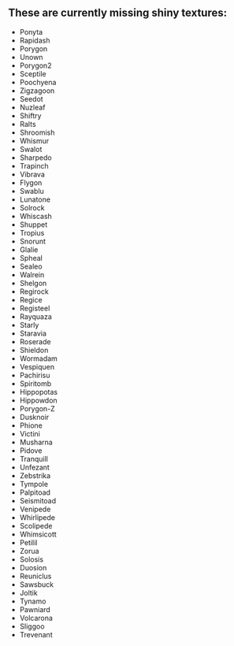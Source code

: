 ## These are currently missing shiny textures:

-	Ponyta
-	Rapidash
-	Porygon
-	Unown
-	Porygon2
-	Sceptile
-	Poochyena
-	Zigzagoon
-	Seedot
-	Nuzleaf
-	Shiftry
-	Ralts
-	Shroomish
-	Whismur
-	Swalot
-	Sharpedo
-	Trapinch
-	Vibrava
-	Flygon
-	Swablu
-	Lunatone
-	Solrock
-	Whiscash
-	Shuppet
-	Tropius
-	Snorunt
-	Glalie
-	Spheal
-	Sealeo
-	Walrein
-	Shelgon
-	Regirock
-	Regice
-	Registeel
-	Rayquaza
-	Starly
-	Staravia
-	Roserade
-	Shieldon
-	Wormadam
-	Vespiquen
-	Pachirisu
-	Spiritomb
-	Hippopotas
-	Hippowdon
-	Porygon-Z
-	Dusknoir
-	Phione
-	Victini
-	Musharna
-	Pidove
-	Tranquill
-	Unfezant
-	Zebstrika
-	Tympole
-	Palpitoad
-	Seismitoad
-	Venipede
-	Whirlipede
-	Scolipede
-	Whimsicott
-	Petilil
-	Zorua
-	Solosis
-	Duosion
-	Reuniclus
-	Sawsbuck
-	Joltik
-	Tynamo
-	Pawniard
-	Volcarona
-	Sliggoo
-	Trevenant
